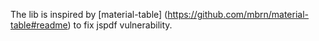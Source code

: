 The lib is inspired by [material-table] (https://github.com/mbrn/material-table#readme) to fix jspdf vulnerability. 

